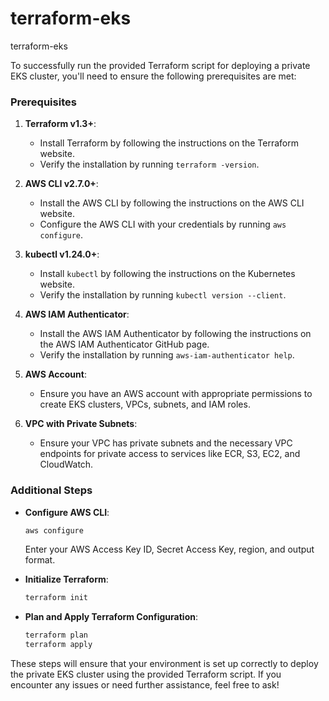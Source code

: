 # terraform-eks
terraform-eks

To successfully run the provided Terraform script for deploying a private EKS cluster, you'll need to ensure the following prerequisites are met:

### Prerequisites

1. **Terraform v1.3+**:
   - Install Terraform by following the instructions on the Terraform website.
   - Verify the installation by running `terraform -version`.

2. **AWS CLI v2.7.0+**:
   - Install the AWS CLI by following the instructions on the AWS CLI website.
   - Configure the AWS CLI with your credentials by running `aws configure`.

3. **kubectl v1.24.0+**:
   - Install `kubectl` by following the instructions on the Kubernetes website.
   - Verify the installation by running `kubectl version --client`.

4. **AWS IAM Authenticator**:
   - Install the AWS IAM Authenticator by following the instructions on the AWS IAM Authenticator GitHub page.
   - Verify the installation by running `aws-iam-authenticator help`.

5. **AWS Account**:
   - Ensure you have an AWS account with appropriate permissions to create EKS clusters, VPCs, subnets, and IAM roles.

6. **VPC with Private Subnets**:
   - Ensure your VPC has private subnets and the necessary VPC endpoints for private access to services like ECR, S3, EC2, and CloudWatch.

### Additional Steps

- **Configure AWS CLI**:
  ```sh
  aws configure
  ```
  Enter your AWS Access Key ID, Secret Access Key, region, and output format.

- **Initialize Terraform**:
  ```sh
  terraform init
  ```

- **Plan and Apply Terraform Configuration**:
  ```sh
  terraform plan
  terraform apply
  ```

These steps will ensure that your environment is set up correctly to deploy the private EKS cluster using the provided Terraform script. If you encounter any issues or need further assistance, feel free to ask!
